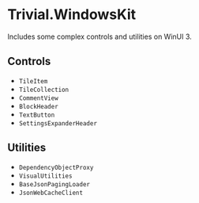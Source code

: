 # Trivial.WindowsKit

Includes some complex controls and utilities on WinUI 3.

## Controls

- `TileItem`
- `TileCollection`
- `CommentView`
- `BlockHeader`
- `TextButton`
- `SettingsExpanderHeader`

## Utilities

- `DependencyObjectProxy`
- `VisualUtilities`
- `BaseJsonPagingLoader`
- `JsonWebCacheClient`

